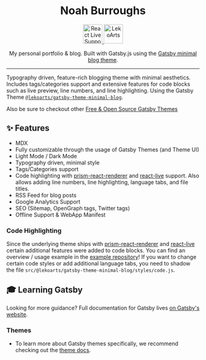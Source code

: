 <h1 align="center">
  Noah Burroughs
</h1>
<p align="center">
  <a href="https://github.com/FormidableLabs/react-live">
    <img
      src="https://user-images.githubusercontent.com/17658189/63178611-4e90d580-c042-11e9-875f-f2455148b9ae.png"
      alt="React Live Support"
      width="50"
      height="50"
    />
  </a>
  <a href="https://minimal-blog.lekoarts.de">
    <img 
      alt="LekoArts"
      src="https://img.lekoarts.de/gatsby/gatsby-site-illustration.png"
      width="50"
      height="50"
    />
  </a>
<p align="center">
  My personal portfolio & blog. Built with Gatsby.js using the <a href="https://github.com/LekoArts/gatsby-themes/tree/master/themes/gatsby-theme-minimal-blog">Gatsby minimal blog theme</a>.
</p>

---

Typography driven, feature-rich blogging theme with minimal aesthetics. Includes tags/categories support and extensive features for code blocks such as live preview, line numbers, and line highlighting. Using the Gatsby Theme [`@lekoarts/gatsby-theme-minimal-blog`](https://github.com/LekoArts/gatsby-themes/tree/master/themes/gatsby-theme-minimal-blog).

Also be sure to checkout other [Free & Open Source Gatsby Themes](https://themes.lekoarts.de)

## ✨ Features

- MDX
- Fully customizable through the usage of Gatsby Themes (and Theme UI)
- Light Mode / Dark Mode
- Typography driven, minimal style
- Tags/Categories support
- Code highlighting with [prism-react-renderer](https://github.com/FormidableLabs/prism-react-renderer) and [react-live](https://github.com/FormidableLabs/react-live) support. Also allows adding line numbers, line highlighting, language tabs, and file titles.
- RSS Feed for blog posts
- Google Analytics Support
- SEO (Sitemap, OpenGraph tags, Twitter tags)
- Offline Support & WebApp Manifest

### Code Highlighting

Since the underlying theme ships with [prism-react-renderer](https://github.com/FormidableLabs/prism-react-renderer) and [react-live](https://github.com/FormidableLabs/react-live) certain additional features were added to code blocks. You can find an overview / usage example in the [example repository](https://github.com/LekoArts/gatsby-themes/tree/master/examples/minimal-blog/content/posts/fantastic-beasts-and-where-to-find-them/index.mdx)! If you want to change certain code styles or add additional language tabs, you need to shadow the file `src/@lekoarts/gatsby-theme-minimal-blog/styles/code.js`.

## 🎓 Learning Gatsby

Looking for more guidance? Full documentation for Gatsby lives [on Gatsby's website](https://www.gatsbyjs.org/).

### Themes

- To learn more about Gatsby themes specifically, we recommend checking out the [theme docs](https://www.gatsbyjs.org/docs/themes/).